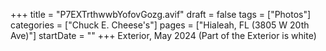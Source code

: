 +++
title = "P7EXTrthwwbYofovGozg.avif"
draft = false
tags = ["Photos"]
categories = ["Chuck E. Cheese's"]
pages = ["Hialeah, FL (3805 W 20th Ave)"]
startDate = ""
+++
Exterior, May 2024 (Part of the Exterior is white)
